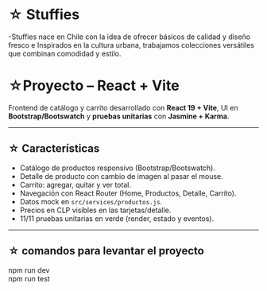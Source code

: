#  ☆ Stuffies 
-Stuffies nace en Chile con la idea de ofrecer básicos de calidad y diseño fresco e Inspirados en la cultura urbana, trabajamos colecciones versátiles que combinan comodidad y estilo.

#  ☆Proyecto – React + Vite
Frontend de catálogo y carrito desarrollado con **React 19 + Vite**, UI en **Bootstrap/Bootswatch** y **pruebas unitarias** con **Jasmine + Karma**.

---

## ☆ Características
- Catálogo de productos responsivo (Bootstrap/Bootswatch).
- Detalle de producto con cambio de imagen al pasar el mouse.
- Carrito: agregar, quitar y ver total.
- Navegación con React Router (Home, Productos, Detalle, Carrito).
- Datos mock en `src/services/productos.js`.
- Precios en CLP visibles en las tarjetas/detalle.
- 11/11 pruebas unitarias en verde (render, estado y eventos).

---

## ☆ comandos para levantar el proyecto
npm run dev  
npm run test
